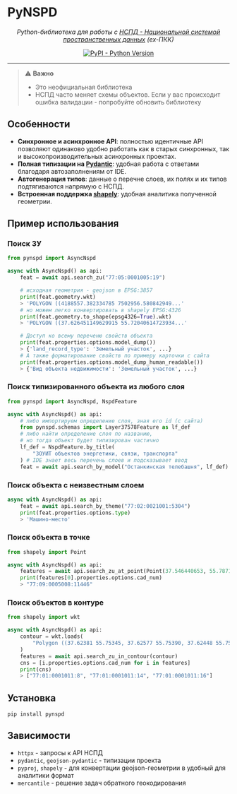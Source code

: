 # PyNSPD

<p align="center">
  <em> Python-библиотека для работы с <a href="https://nspd.gov.ru" target="_blank">НСПД - Национальной системой пространственных данных</a> (ex-ПКК)</em>
</p>
<p align="center">
  <a href="https://pypi.org/project/pynspd/" target="_blank">
      <img alt="PyPI - Python Version" src="https://img.shields.io/pypi/pyversions/pynspd">
  </a>
</p>

---

> ⚠️ **Важно**
> - Это неофициальная библиотека
> - НСПД часто меняет схемы объектов. Если у вас происходит ошибка валидации - попробуйте обновить библиотеку

## Особенности
- **Синхронное и асинхронное API**: полностью идентичные API позволяют одинаково удобно работать как в старых синхронных, так и высокопроизводительных асинхронных проектах.
- **Полная типизации на [Pydantic](https://github.com/pydantic/pydantic)**: удобная работа с ответами благодаря автозаполнениям от IDE.
- **Автогенерация типов**: данные о перечне слоев, их полях и их типов подтягиваются напрямую с НСПД.
- **Встроенная поддержка [shapely](https://github.com/shapely/shapely)**: удобная аналитика полученной геометрии.


## Пример использования
### Поиск ЗУ
```python
from pynspd import AsyncNspd

async with AsyncNspd() as api:
    feat = await api.search_zu("77:05:0001005:19")

    # исходная геометрия - geojson в EPSG:3857
    print(feat.geometry.wkt)
    > 'POLYGON ((4188557.382334785 7502956.580842949...'
    # но можем легко конвертировать в shapely EPSG:4326
    print(feat.geometry.to_shape(epsg4326=True).wkt)
    > 'POLYGON ((37.626451149629915 55.72040614723934...'

    # Доступ ко всему переченю свойств объекта
    print(feat.properties.options.model_dump())
    > {'land_record_type': 'Земельный участок', ...}
    # А также форматирование свойств по примеру карточки с сайта
    print(feat.properties.options.model_dump_human_readable())
    > {'Вид объекта недвижимости': 'Земельный участок', ...}
```

### Поиск типизированного объекта из любого слоя
```python
from pynspd import AsyncNspd, NspdFeature

async with AsyncNspd() as api:
    # либо импортируем определение слоя, зная его id (с сайта)
    from pynspd.schemas import Layer37578Feature as lf_def
    # либо найти определение слоя по названию, 
    # но тогда объект будет типизирован частично
    lf_def = NspdFeature.by_title(
        "ЗОУИТ объектов энергетики, связи, транспорта"
    ) # IDE знает весь перечень слоев и подсказывает ввод
    feat = await api.search_by_model("Останкинская телебашня", lf_def)    
```

### Поиск объекта с неизвестным слоем
```python
async with AsyncNspd() as api:
    feat = await api.search_by_theme("77:02:0021001:5304")
    print(feat.properties.options.type)
    > 'Машино-место'
```

### Поиск объекта в точке
```python
from shapely import Point

async with AsyncNspd() as api:
    features = await api.search_zu_at_point(Point(37.546440653, 55.787139958))
    print(features[0].properties.options.cad_num)
    > "77:09:0005008:11446"
```

### Поиск объектов в контуре
```python
from shapely import wkt

async with AsyncNspd() as api:
    contour = wkt.loads(
        "Polygon ((37.62381 55.75345, 37.62577 55.75390, 37.62448 55.75278, 37.62381 55.75345))"
    )
    features = await api.search_zu_in_contour(contour)
    cns = [i.properties.options.cad_num for i in features]
    print(cns)
    > ["77:01:0001011:8", "77:01:0001011:14", "77:01:0001011:16"]
```

## Установка
```
pip install pynspd
```

## Зависимости
- `httpx` - запросы к API НСПД
- `pydantic`, `geojson-pydantic` - типизации проекта
- `pyproj`, `shapely` - для конвертации geojson-геометрии в удобный для аналитики формат
-  `mercantile` - решение задач обратного геокодирования